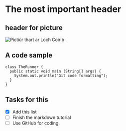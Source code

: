# The most important header 
## header for picture
![Pictiúr thart ar Loch Coirib](https://i.pinimg.com/originals/89/e2/8a/89e28adbbadcbd96947266d8f9d10797.jpg)

## A code sample
```
class TheRunner {
  public static void main (String[] args) {
    System.out.println("Git code formatting");
  }
}
```
## Tasks for this
- [x] Add this list
- [ ] Finish the markdown tutorial
- [ ] Use GitHub for coding.
